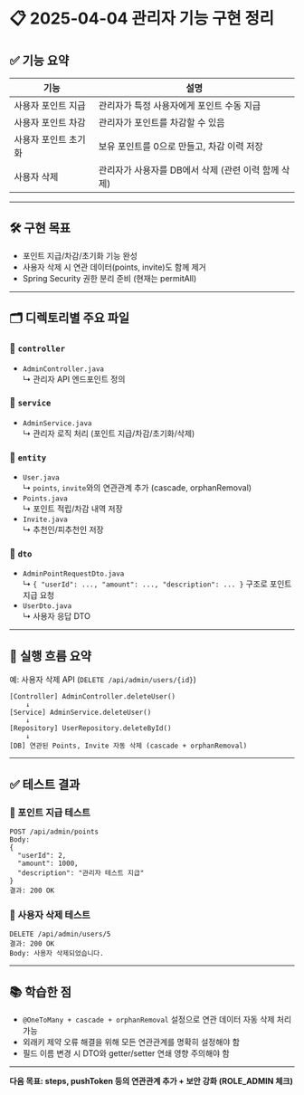# 📋 2025-04-04 관리자 기능 구현 정리

## ✅ 기능 요약

| 기능 | 설명 |
|------|------|
| 사용자 포인트 지급 | 관리자가 특정 사용자에게 포인트 수동 지급 |
| 사용자 포인트 차감 | 관리자가 포인트를 차감할 수 있음 |
| 사용자 포인트 초기화 | 보유 포인트를 0으로 만들고, 차감 이력 저장 |
| 사용자 삭제 | 관리자가 사용자를 DB에서 삭제 (관련 이력 함께 삭제) |

---

## 🛠️ 구현 목표

- 포인트 지급/차감/초기화 기능 완성
- 사용자 삭제 시 연관 데이터(points, invite)도 함께 제거
- Spring Security 권한 분리 준비 (현재는 permitAll)

---

## 🗂️ 디렉토리별 주요 파일

### 📁 `controller`
- `AdminController.java`  
  ↳ 관리자 API 엔드포인트 정의

### 📁 `service`
- `AdminService.java`  
  ↳ 관리자 로직 처리 (포인트 지급/차감/초기화/삭제)

### 📁 `entity`
- `User.java`  
  ↳ `points`, `invite`와의 연관관계 추가 (cascade, orphanRemoval)
- `Points.java`  
  ↳ 포인트 적립/차감 내역 저장
- `Invite.java`  
  ↳ 추천인/피추천인 저장

### 📁 `dto`
- `AdminPointRequestDto.java`  
  ↳ `{ "userId": ..., "amount": ..., "description": ... }` 구조로 포인트 지급 요청
- `UserDto.java`  
  ↳ 사용자 응답 DTO

---

## 🔄 실행 흐름 요약

예: 사용자 삭제 API (`DELETE /api/admin/users/{id}`)

```
[Controller] AdminController.deleteUser()
    ↓
[Service] AdminService.deleteUser()
    ↓
[Repository] UserRepository.deleteById()
    ↓
[DB] 연관된 Points, Invite 자동 삭제 (cascade + orphanRemoval)
```

---

## ✅ 테스트 결과

### 📌 포인트 지급 테스트

```
POST /api/admin/points
Body:
{
  "userId": 2,
  "amount": 1000,
  "description": "관리자 테스트 지급"
}
결과: 200 OK
```

### 📌 사용자 삭제 테스트

```
DELETE /api/admin/users/5
결과: 200 OK
Body: 사용자 삭제되었습니다.
```

---

## 📚 학습한 점

- `@OneToMany + cascade + orphanRemoval` 설정으로 연관 데이터 자동 삭제 처리 가능
- 외래키 제약 오류 해결을 위해 모든 연관관계를 명확히 설정해야 함
- 필드 이름 변경 시 DTO와 getter/setter 연쇄 영향 주의해야 함

---

**다음 목표: steps, pushToken 등의 연관관계 추가 + 보안 강화 (ROLE_ADMIN 체크)**
